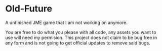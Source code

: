 # Old-Future
A unfinished JME game that I am not working on anymore.

You are free to do what you please with all code, any assets you want to use will need my permision.
This project does not claim to be bug free in any form and is not going to get official updates to remove said bugs.
